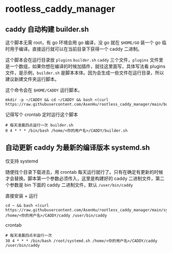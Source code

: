 # rootless_caddy_manager

## caddy 自动构建 builder.sh

这个脚本无需 root，有 go 环境会用 go 编译，没 go 就在 `$HOME/GO` 装一个 go 临时用于编译。直接运行就可以在当前目录下获得一个 caddy 二进制。

这个脚本会在运行目录放 `plugins` `builder.sh` `caddy` 三个文件，`plugins` 文件里是一个数组，如果你想在编译的时候加插件，就往这里面写，具体写法看 plugins 文件，是示例，`builder.sh` 是脚本本体。因为会生成一些文件在运行目录，所以建议新建文件夹运行脚本。

这个命令会在 `$HOME/CADDY` 运行脚本。

```
mkdir -p ~/CADDY && cd ~/CADDY && bash <(curl https://raw.githubusercontent.com/AsenHu/rootless_caddy_manager/main/builder.sh)
```

记得写个 crontab 定时运行这个脚本

```
# 每天凌晨四点运行一次 builder.sh
0 4 * * * /bin/bash /home/<你的用户名>/CADDY/builder.sh
```

## 自动更新 caddy 为最新的编译版本 systemd.sh

仅支持 systemd

随便找个目录下载进去，用 crontab 每天运行就行了。只有在确定有更新的时候才会替换。脚本第一个参数必须传入，这里是构建好的 caddy 二进制文件，第二个参数是 bin 下面的 caddy 二进制文件，默认 `/user/bin/caddy`

直接安装 + 运行

```
cd ~ && bash <(curl https://raw.githubusercontent.com/AsenHu/rootless_caddy_manager/main/systemd.sh) /home/<你的用户名>/CADDY/caddy /user/bin/caddy
```

crontab
```
# 每天凌晨四点半运行一次
30 4 * * * /bin/bash /root/systemd.sh /home/<你的用户名>/CADDY/caddy /user/bin/caddy
```
